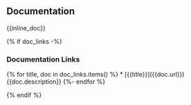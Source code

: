 <!-- wp:heading  -->
<h2 id="documentation">Documentation</h2>
<!-- /wp:heading -->

<!-- wp:html -->

{{inline_doc}}

<!-- /wp:html -->

{% if doc_links -%}
<!-- wp:heading  -->
<h3 id="documentation_links">Documentation Links</h3>
<!-- /wp:heading -->
<!-- wp:list -->
{% for title, doc in doc_links.items() %}
* [{{title}}]({{doc.url}}) {{doc.description}}
{%- endfor %}


<!-- /wp:list -->
{% endif %}